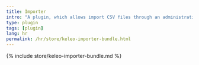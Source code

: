 ```yaml
---
title: Importer
intro: "A plugin, which allows import CSV files through an administration screen."
type: plugin
tags: [plugin]
lang: hr
permalink: /hr/store/keleo-importer-bundle.html 
---
```


{% include store/keleo-importer-bundle.md %}
